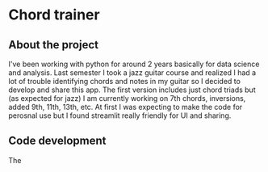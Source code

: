 # Chord trainer


## About the project

I've been working with python for around 2 years basically for data science and analysis.
Last semester I took a jazz guitar course and realized I had a lot of trouble identifying chords and notes in my guitar so I decided to develop and share this app.
The first version includes just chord triads but (as expected for jazz) I am currently working on 7th chords, inversions, added 9th, 11th, 13th, etc.
At first I was expecting to make the code for perosnal use but I found streamlit really friendly for UI and sharing.

## Code development

The
